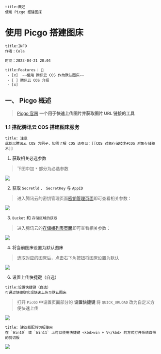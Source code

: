 

```ad-summary
title:概述
使用 Picgo 搭建图床
```

# 使用 Picgo 搭建图床

```ad-tip
title:INFO
作者：Cola

时间：2023-04-21 20:04 
```

```ad-todo
title:Features： 🐔
 - [x]  ~~使用 腾讯云 COS 作为默认图床~~
 - [ ] 腾讯云 COS 介绍
 - [x] 
```

## 一、 Picgo 概述

>  [Picgo 官网](https://github.com/Molunerfinn/PicGo) **一个用于快速上传图片并获取图片 URL 链接的工具**

### 1.1 搭配腾讯云 COS 搭建图床服务

```ad-attention
title: 注意
此处以腾讯云 COS 为例子，如需了解 COS 请参见：[[COS 对象存储技术#COS 对象存储技术]]
```

1. 获取相关必选参数

> 下图中加 `*` 部分为必选参数

![](https://cola-picgo-1311841992.cos.ap-beijing.myqcloud.com/20230422024225.png)

2. 获取 `Secretld` 、 `SecretKey` 与 `AppID`

> 进入腾讯云的密钥管理页面[密钥管理页面](https://console.cloud.tencent.com/cam/capi)即可查看相关参数：

![](https://cola-picgo-1311841992.cos.ap-beijing.myqcloud.com/20230422024604.png)


3. `Bucket` 和 `存储区域的获取`

> 进入腾讯云的[存储桶列表页面](https://console.cloud.tencent.com/cos/bucket)即可查看相关参数：

![](https://cola-picgo-1311841992.cos.ap-beijing.myqcloud.com/20230422024832.png)

4. 将当前图床设置为默认图床

> 选取对应的图床后，点击右下角按钮将图床设置为默认

![](https://cola-picgo-1311841992.cos.ap-beijing.myqcloud.com/20230422030041.png)

6. 设置上传快捷键（自选）

```ad-attention
title:设置快捷键（自选）
可通过快捷键实现快速上传至默认图床
```

> 打开 `PicGO` 中设置页面部分的 **设置快捷键** 将 `QUICK_URLOAD` 改为自定义方便快速上传

![](https://cola-picgo-1311841992.cos.ap-beijing.myqcloud.com/20230422025426.png)

```ad-hint
title: 建议搭配剪切板使用
在 `Win10` 或 `Win11` 上可以使用快捷键 <kbd>win + V</kbd> 的方式打开系统自带的剪切板
```


![](https://cola-picgo-1311841992.cos.ap-beijing.myqcloud.com/20230422025746.png)